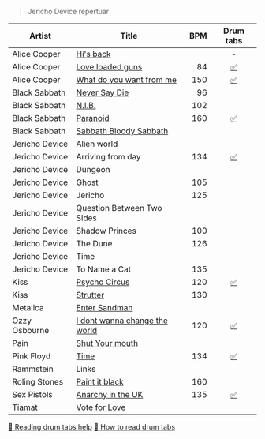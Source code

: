 > Jericho Device repertuar

  Artist       | Title                         | BPM | Drum tabs
---------------|-------------------------------|----:|:-----:
Alice Cooper   | [Hi's back](http://www.youtube.com/watch?v=K9LLJn_woRg)                     |     | -
Alice Cooper   | [Love loaded guns](http://www.youtube.com/watch?v=jcEzx5HLYEw)              | 84  | [:white_check_mark:](https://github.com/xv1t/JerichoDevice/blob/master/Drum-tabs/Alice%20Cooper%20-%20Love%20loaded%20guns)
Alice Cooper   | [What do you want from me](http://www.youtube.com/watch?v=79h77gWDzjI)      | 150 | [:white_check_mark:](https://github.com/xv1t/JerichoDevice/blob/master/Drum-tabs/Alice%20Cooper%20-%20What%20do%20you%20want%20from%20me)
Black Sabbath  | [Never Say Die](http://www.youtube.com/watch?v=2Q6gPouusHs)                 | 96  |
Black Sabbath  | [N.I.B.](http://www.youtube.com/watch?v=MiY2JsGXrtM)                        | 102 |
Black Sabbath  | [Paranoid](http://www.youtube.com/watch?v=J4Eu6pFmXCg)                      | 160 | [:white_check_mark:](https://github.com/xv1t/JerichoDevice/blob/master/Drum-tabs/Black%20Sabbath%20-%20Paranoid)
Black Sabbath  | [Sabbath Bloody Sabbath](http://www.youtube.com/watch?v=mfTpjrzas5E)        |     |
Jericho Device | Alien world                   |     |
Jericho Device | Arriving from day             | 134 | [:white_check_mark:](https://github.com/xv1t/JerichoDevice/blob/master/Drum-tabs/Jericho%20Device%20-%20Arriving%20from%20day)
Jericho Device | Dungeon                       |     |
Jericho Device | Ghost                         | 105 | 
Jericho Device | Jericho                       | 125 | 
Jericho Device | Question Between Two Sides    |     |
Jericho Device | Shadow Princes                | 100 |
Jericho Device | The Dune                      | 126 |
Jericho Device | Time                          |     |
Jericho Device | To Name a Cat                 | 135 |
Kiss           | [Psycho Circus](http://www.youtube.com/watch?v=lI1TaF5onuw)                 | 120 | [:white_check_mark:](https://github.com/xv1t/JerichoDevice/blob/master/Drum-tabs/Kiss%09Psycho%20-%20Circus)
Kiss           | [Strutter](http://www.youtube.com/watch?v=i7gJQx-Zv2U)                      | 130 |
Metalica       | [Enter Sandman](http://www.youtube.com/watch?v=_W7wqQwa-TU)                 |     |
Ozzy Osbourne  | [I dont wanna change the world](http://www.youtube.com/watch?v=8d6AgoFStFQ) | 120 | [:white_check_mark:](https://github.com/xv1t/JerichoDevice/blob/master/Drum-tabs/Ozzy%20Osbourne%20-%20I%20dont%20wanna%20change%20the%20world)
Pain           | [Shut Your mouth](http://www.youtube.com/watch?v=C1mRO8aqjz8)               |     |
Pink Floyd     | [Time](http://www.youtube.com/watch?v=Z-OytmtYoOI)                          | 134 | [:white_check_mark:](https://github.com/xv1t/JerichoDevice/blob/master/Drum-tabs/Pink%20Floyd%20-%20Time)
Rammstein      | Links |
Roling Stones  | [Paint it black](http://www.youtube.com/watch?v=50u9bxRwBJI)                | 160 |
Sex Pistols    | [Anarchy in the UK](http://www.youtube.com/watch?v=cBojbjoMttI)             | 135 | [:white_check_mark:](https://github.com/xv1t/JerichoDevice/blob/master/Drum-tabs/Sex%20Pistols%20-%20Anarchy%20in%20the%20UK)
Tiamat         | [Vote for Love](http://www.youtube.com/watch?v=MAvVTRsMAOg)                 |


[:notebook: Reading drum tabs help](http://www.drumsoloartist.com/wiki/drum_techniuqes/reading_drum_tabs)
[:notebook_with_decorative_cover: How to read drum tabs](http://www.wikihow.com/Read-Drum-Tabs)
